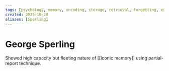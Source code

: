 ```yaml
---
tags: [psychology, memory, encoding, storage, retrieval, forgetting, eyewitness, amnesia, alzheimers, cte]
created: 2025-10-20
aliases: [Sperling]
---
```

# George Sperling

Showed high capacity but fleeting nature of [[Iconic memory]] using partial-report technique.

